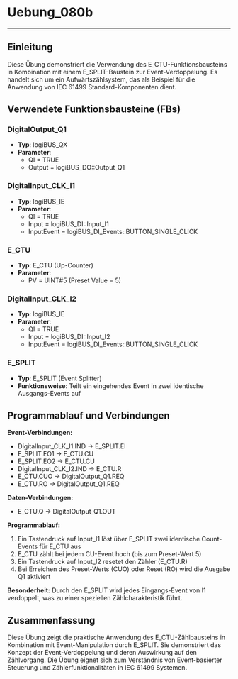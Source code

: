# Uebung_080b

* * * * * * * * * *

## Einleitung
Diese Übung demonstriert die Verwendung des E_CTU-Funktionsbausteins in Kombination mit einem E_SPLIT-Baustein zur Event-Verdoppelung. Es handelt sich um ein Aufwärtszählsystem, das als Beispiel für die Anwendung von IEC 61499 Standard-Komponenten dient.

## Verwendete Funktionsbausteine (FBs)

### DigitalOutput_Q1
- **Typ**: logiBUS_QX
- **Parameter**:
  - QI = TRUE
  - Output = logiBUS_DO::Output_Q1

### DigitalInput_CLK_I1
- **Typ**: logiBUS_IE
- **Parameter**:
  - QI = TRUE
  - Input = logiBUS_DI::Input_I1
  - InputEvent = logiBUS_DI_Events::BUTTON_SINGLE_CLICK

### E_CTU
- **Typ**: E_CTU (Up-Counter)
- **Parameter**:
  - PV = UINT#5 (Preset Value = 5)

### DigitalInput_CLK_I2
- **Typ**: logiBUS_IE
- **Parameter**:
  - QI = TRUE
  - Input = logiBUS_DI::Input_I2
  - InputEvent = logiBUS_DI_Events::BUTTON_SINGLE_CLICK

### E_SPLIT
- **Typ**: E_SPLIT (Event Splitter)
- **Funktionsweise**: Teilt ein eingehendes Event in zwei identische Ausgangs-Events auf

## Programmablauf und Verbindungen

**Event-Verbindungen:**
- DigitalInput_CLK_I1.IND → E_SPLIT.EI
- E_SPLIT.EO1 → E_CTU.CU
- E_SPLIT.EO2 → E_CTU.CU
- DigitalInput_CLK_I2.IND → E_CTU.R
- E_CTU.CUO → DigitalOutput_Q1.REQ
- E_CTU.RO → DigitalOutput_Q1.REQ

**Daten-Verbindungen:**
- E_CTU.Q → DigitalOutput_Q1.OUT

**Programmablauf:**
1. Ein Tastendruck auf Input_I1 löst über E_SPLIT zwei identische Count-Events für E_CTU aus
2. E_CTU zählt bei jedem CU-Event hoch (bis zum Preset-Wert 5)
3. Ein Tastendruck auf Input_I2 resetet den Zähler (E_CTU.R)
4. Bei Erreichen des Preset-Werts (CUO) oder Reset (RO) wird die Ausgabe Q1 aktiviert

**Besonderheit:** Durch den E_SPLIT wird jedes Eingangs-Event von I1 verdoppelt, was zu einer speziellen Zählcharakteristik führt.

## Zusammenfassung
Diese Übung zeigt die praktische Anwendung des E_CTU-Zählbausteins in Kombination mit Event-Manipulation durch E_SPLIT. Sie demonstriert das Konzept der Event-Verdoppelung und deren Auswirkung auf den Zählvorgang. Die Übung eignet sich zum Verständnis von Event-basierter Steuerung und Zählerfunktionalitäten in IEC 61499 Systemen.